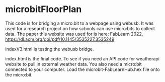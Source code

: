# microbitFloorPlan
This code is for bridging a micro:bit to a webpage using webusb. It was used for a research project on how schools can use micro:bits to collect data. The paper this website was used for is here: FabLearn 2022, https://dl.acm.org/doi/pdf/10.1145/3535227.3535249

indexV3.html is testing the webusb bridge.

index.html is the final code. To see if you need an API code for weatherapi website to pull in external weather data. 
You also need a micro:bit connected to your computer. 
Load the microbit-FabLearnHub.hex file onto the micro:bit. 
